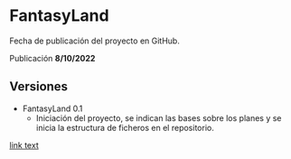 # FantasyLand

Fecha de publicación del proyecto en GitHub.

Publicación **8/10/2022** 

## Versiones

* FantasyLand 0.1
    *  Iniciación del proyecto, se indican las bases sobre los planes y se inicia la estructura de ficheros en el repositorio.

[link text](proyect_versions/article-name.md)

